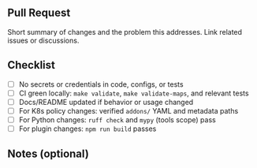 ## Pull Request

Short summary of changes and the problem this addresses. Link related issues or discussions.

## Checklist

- [ ] No secrets or credentials in code, configs, or tests
- [ ] CI green locally: `make validate`, `make validate-maps`, and relevant tests
- [ ] Docs/README updated if behavior or usage changed
- [ ] For K8s policy changes: verified `addons/` YAML and metadata paths
- [ ] For Python changes: `ruff check` and `mypy` (tools scope) pass
- [ ] For plugin changes: `npm run build` passes

## Notes (optional)
